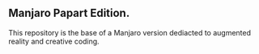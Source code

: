 ## Manjaro Papart Edition. 

This repository is the base of a Manjaro version dediacted to augmented reality and creative coding. 

